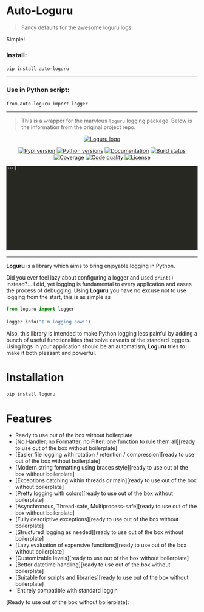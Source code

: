 # Auto-Loguru

> Fancy defaults for the awesome loguru logs!

Simple!

### Install:

`pip install auto-loguru`

---

### Use in Python script:

`from auto-loguru import logger`

---

> This is a wrapper for the marvlous `loguru` logging package. Below is the information from the original project repo.

<p align="center">
    <a href="#readme">
        <img alt="Loguru logo" src="https://raw.githubusercontent.com/Delgan/loguru/master/docs/_static/img/logo.png">
        <!-- Logo credits: Sambeet from Pixaday -->
        <!-- Logo fonts: Comfortaa + Raleway -->
    </a>
</p>
<p align="center">
    <a href="https://pypi.python.org/pypi/loguru"><img alt="Pypi version" src="https://img.shields.io/pypi/v/loguru.svg"></a>
    <a href="https://pypi.python.org/pypi/loguru"><img alt="Python versions" src="https://img.shields.io/badge/python-3.5%2B%20%7C%20PyPy-blue.svg"></a>
    <a href="https://loguru.readthedocs.io/en/stable/index.html"><img alt="Documentation" src="https://img.shields.io/readthedocs/loguru.svg"></a>
    <a href="https://travis-ci.com/Delgan/loguru"><img alt="Build status" src="https://img.shields.io/travis/Delgan/loguru/master.svg"></a>
    <a href="https://codecov.io/gh/delgan/loguru/branch/master"><img alt="Coverage" src="https://img.shields.io/codecov/c/github/delgan/loguru/master.svg"></a>
    <a href="https://www.codacy.com/app/delgan-py/loguru/dashboard"><img alt="Code quality" src="https://img.shields.io/codacy/grade/4d97edb1bb734a0d9a684a700a84f555.svg"></a>
    <a href="https://github.com/Delgan/loguru/blob/master/LICENSE"><img alt="License" src="https://img.shields.io/github/license/delgan/loguru.svg"></a>
</p>
<p align="center">
    <a href="#readme">
        <img alt="Loguru logo" src="https://raw.githubusercontent.com/Delgan/loguru/master/docs/_static/img/demo.gif">
    </a>
</p>

---

**Loguru** is a library which aims to bring enjoyable logging in Python.

Did you ever feel lazy about configuring a logger and used `print()`
instead?... I did, yet logging is fundamental to every application and
eases the process of debugging. Using **Loguru** you have no excuse not
to use logging from the start, this is as simple as

```py
from loguru import logger

logger.info("I'm logging now!")
```

Also, this library is intended to make Python logging less painful by
adding a bunch of useful functionalities that solve caveats of the
standard loggers. Using logs in your application should be an
automatism, **Loguru** tries to make it both pleasant and powerful.

# Installation

    pip install loguru

# Features

-   Ready to use out of the box without boilerplate
-   [No Handler, no Formatter, no Filter: one function to rule them
    all][ready to use out of the box without boilerplate]
-   [Easier file logging with rotation / retention /
    compression][ready to use out of the box without boilerplate]
-   [Modern string formatting using braces
    style][ready to use out of the box without boilerplate]
-   [Exceptions catching within threads or
    main][ready to use out of the box without boilerplate]
-   [Pretty logging with
    colors][ready to use out of the box without boilerplate]
-   [Asynchronous, Thread-safe,
    Multiprocess-safe][ready to use out of the box without boilerplate]
-   [Fully descriptive
    exceptions][ready to use out of the box without boilerplate]
-   [Structured logging as
    needed][ready to use out of the box without boilerplate]
-   [Lazy evaluation of expensive
    functions][ready to use out of the box without boilerplate]
-   [Customizable
    levels][ready to use out of the box without boilerplate]
-   [Better datetime
    handling][ready to use out of the box without boilerplate]
-   [Suitable for scripts and
    libraries][ready to use out of the box without boilerplate]
-   \`Entirely compatible with standard loggin

[Ready to use out of the box without boilerplate]:
